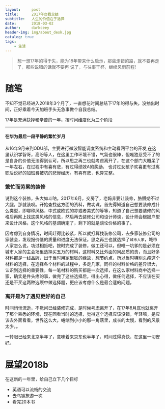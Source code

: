 ```yaml
---
layout:     post
title:      2017年自我总结
subtitle:   人生的价值在于选择
date:       2018-03-02
author:     darkceey
header-img: img/about_desk.jpg
catalog: true
tags:
    - 生活
---
```


>想一想17年的得于失，能为18年带来什么启示，那些走错的路，就不要再走了，那些说错的话就不要再
说了，与往事干杯，继续风雨前程!
> 


# 随笔

不知不觉已经进入2018年3个月了，一直想花时间总结下17年的得与失，没抽出时间，正好乘着今天加班手头无急事做个自我总结。

17年是充满抉择和辛苦的一年，按时间维度化为三个阶段

-------- 

#### 在华为最后一段平静的繁忙岁月
    
从16年9月来到ODU部，主要进行微波智能调度系统和主动看网平台的开发,在这里认识学智哥，高盼等人，在这里工作环境不错，气氛也很棒，但唯独忍受不了的
是自身的价值无法得到认可，所以思之再三也就考虑离开了，在这个部门大概呆了一年左右，在过程中有喜有悲，有过得绩效A的奖励，
也讨过女孩子欢喜更有过离职后说好的加班费被坑的悲惨经历。有喜有悲，也算完整。

### 繁忙而劳累的装修

说到这个装修，头大如斗呐，2017年6月，交房了，老妈非要让装修，胳膊拗不过大腿，那就装呗。开始查找这方面的资料，做功课。首先得知道自己想要装修成什么类型，即哪种风格，中式或欧式的亦或者美式的等等，知道了自己想要装修的风格后再网上找这类风格的信息，然后再去装修公司和设计师谈，设计师会根据户型来设计风格，这个风格的基调确定了，剩下的就是谈论价格的事了。


因考虑到自身情况，时间赶得比较紧，所以就打算找装修公司，去多家装修公司的家装会，发现报价低的质量和进度无法保证，思之再三也就选择了`城市人家`，城市人家怎么说，功过相抵吧，按时完成了装修，做工还可以，但唯一坑爹的是必须在城市人家的主会场里选择买五万的材料，这材料又比外面的同品质的贵，而且好多材料都是一线品牌，出于当时用家里钱的缘故，想节约点，所以当时特别头疼这个材料的选择，在选择各个材料的过程中，多走几家，同样的材料价格的差异很大，认识到选择的重要性，每一笔材料的购买都是一次选择，在这么家材料商中选择一家，确实是件头疼的事，做完了这些选择后，得出心得，做任何选择，不应该在买还是不买这两种选项中做选择题，更应该考虑什么是最合适的问题。

### 离开是为了遇见更好的自己

时间悄悄流逝，不觉间已经装修完成，是时候考虑离开了，在17年8月底也就离开了那个熟悉的环境，现在回看当时的选择，觉得这个选择应该没错，年轻嘛，是应该去外面看看，世界这么大，蜷缩到小小的那一角落里，成长的太慢，看到的风景太少。。

一转眼已经来北京半年了，意味着来京东也半年了，时间过得真快，在这里一切安好。

# 展望2018b

在这新的一年里，给自己立下几个目标

<!-- - 找一个可爱的女朋友，解决婚姻自身问题 -->
- 英语可以流畅的交流
- 去乌镇旅游一次
- 看完20本书 

